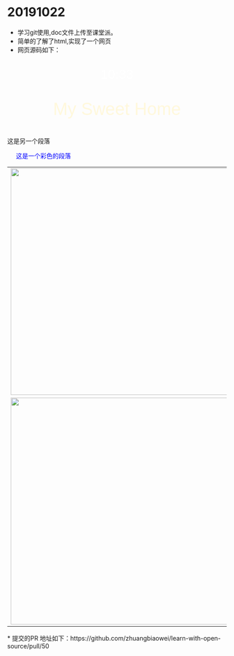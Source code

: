 # 20191022 
* 学习git使用,doc文件上传至课堂派。
* 简单的了解了html,实现了一个网页
* 网页源码如下：
<!doctype html>
<html>
<head>
<meta charset="utf-8">
<title>这是我第一个网站</title>
</head>

<body style="background:url(src/bg.jpg) no-repeat,center 0 ;">
	<p style="font-family:Arial, Helvetica, sans-serif;
		color:white;font-size: 30px;text-align:center;">
		10:33 </p>
	<p style="font-family: Arial;color: cornsilk;font-size: 40px; text-align: center;">My Sweet Home</p>
	<p>这是另一个段落</p>
	<p style="color: blue;margin-left:20px;">这是一个彩色的段落</p>
	<!-- <p>我的母亲有<span style="color: blue;">蓝色</span>的眼睛</p> -->
	<!-- <img src="src/desk.jpg" width="960" height="520" usemap="#baidumap">
	<map name="baidumap">
		<area shape="circle" coords="480,260,100" href="https://www.baidu.com/" alt="None">
	</map> -->
	<div  width="960" height="520"></div>
	<table >
		<tr>
			<td><img src="src/desk.jpg" width="960" height="520"></td>
			<td><img src="src/desk.jpg" width="960" height="520"></td>
		</tr>
		<tr>
				<td><img src="src/desk.jpg" width="960" height="520"></td>
				<td><img src="src/desk.jpg" width="960" height="520"></td>
		</tr>
	</table>
	
</body>
</html>
* 提交的PR 地址如下：https://github.com/zhuangbiaowei/learn-with-open-source/pull/50
 
